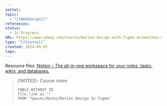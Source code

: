 ```yaml
---
zettel: 
topic:
  - "[[Webdesign]]"
references: 
status:
  - In Progress
URL: https://www.udemy.com/course/motion-design-with-figma-animations-motion-graphics-uxui/?couponCode=JUST4U02223
type: "[[Course]]"
created: 2024-09-05
tags:
---
```

Resource files: [Notion – The all-in-one workspace for your notes, tasks, wikis, and databases.](https://danielschifano.notion.site/Motion-Design-with-Figma-Animations-Motion-Graphics-UX-UI-Resources-2024-7414c39e486e4192b5d4ac69e7ee4268)




> [!NOTES]- Course notes
> ```dataview
> TABLE WITHOUT ID
> file.link as ""
> FROM "Spaces/Notes/Motion Design In Figma"
 ```

